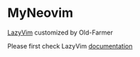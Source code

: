 # MyNeovim

[LazyVim](https://github.com/LazyVim/LazyVim) customized by Old-Farmer

Please first check LazyVim [documentation](https://lazyvim.github.io/installation)

